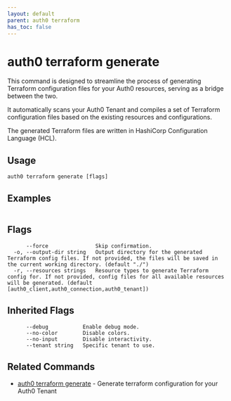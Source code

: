 ```yaml
---
layout: default
parent: auth0 terraform
has_toc: false
---
```

# auth0 terraform generate

This command is designed to streamline the process of generating Terraform configuration files for your Auth0 resources, serving as a bridge between the two.

It automatically scans your Auth0 Tenant and compiles a set of Terraform configuration files based on the existing resources and configurations.

The generated Terraform files are written in HashiCorp Configuration Language (HCL).

## Usage
```
auth0 terraform generate [flags]
```

## Examples

```

```


## Flags

```
      --force               Skip confirmation.
  -o, --output-dir string   Output directory for the generated Terraform config files. If not provided, the files will be saved in the current working directory. (default "./")
  -r, --resources strings   Resource types to generate Terraform config for. If not provided, config files for all available resources will be generated. (default [auth0_client,auth0_connection,auth0_tenant])
```


## Inherited Flags

```
      --debug           Enable debug mode.
      --no-color        Disable colors.
      --no-input        Disable interactivity.
      --tenant string   Specific tenant to use.
```


## Related Commands

- [auth0 terraform generate](auth0_terraform_generate.md) - Generate terraform configuration for your Auth0 Tenant


